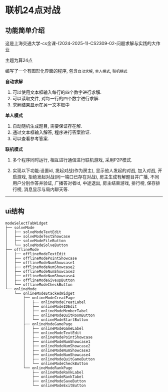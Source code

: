 # 联机24点对战

## 功能简单介绍
这是上海交通大学-cs金课-(2024-2025-1)-CS2309-02-问题求解与实践的大作业

主题为算24点

编写了一个有图形化界面的程序, 包含```自动求解```, ```单人模式```, ```联机模式```

**自动求解**
1. 可以使用文本框输入每行的四个数字进行求解.
2. 可以读取文件, 对每一行的四个数字进行求解.
3. 求解结果显示在另一文本框中

**单人模式**
1. 自动随机生成题目, 需要保证存在解.
2. 通过文本框输入解答, 程序进行答案验证.
3. 可以查看参考答案.

**联机模式**
1. 多个程序同时运行, 相互进行通信进行联机游戏, 采用P2P模式.

2. 实现以下功能:设置id, 发起对战(作为房主), 显示他人发起的对战, 加入对战, 开启游戏, 拒绝发起对战(同一端口已存在对战), 房主生成有解题目并广播, 不同用户分别作答并验证, 广播答对者id, 中途退出, 房主结束游戏, 排行榜, 保存排行榜, 消息显示与局内聊天等.

---
## ui结构
<!-- 
+ modeSelectTabWidget
  + solveMode
    + solveModeTextEdit
    + solveModeTextShowcase
    + solveModeFileButton
    + solveModeSolveButton
  + offlineMode
    + offlineModeTextEdit
    + offlineModePointShowcase
    + offlineModeNumShowcase1
    + offlineModeNumShowcase2
    + offlineModeNumShowcase3
    + offlineModeNumShowcase4
    + offlineModeGiveupButton
    + offlineModeCheckButton
  + onlineMode
    + onlineModeStackedWidget
      + onlineModeCreatPage
        + onlineModeCreatLabel
        + onlineModeIDEdit
        + onlineModeMemberTabel
        + onlineModeQuitRoomButton
        + onlineModeStartButton
      + onlineModeGamePage
        + onlineModeGameLabel
        + onlineModeTextEdit
        + onlineModePointShowcase
        + onlineModeNumShowcase1
        + onlineModeNumShowcase2
        + onlineModeNumShowcase3
        + onlineModeNumShowcase4
        + onlineModeQuitGameButton
        + onlineModeCheckButton
      + onlineModeRankPage
        + onlineModeRankLabel
        + onlineModeRankTabel
        + onlineModeSaveButton
        + onlineModeExitButton
-->

```text
modeSelectTabWidget
├── solveMode
│   ├── solveModeTextEdit
│   ├── solveModeTextShowcase
│   ├── solveModeFileButton
│   └── solveModeSolveButton
├── offlineMode
│   ├── offlineModeTextEdit
│   ├── offlineModePointShowcase
│   ├── offlineModeNumShowcase1
│   ├── offlineModeNumShowcase2
│   ├── offlineModeNumShowcase3
│   ├── offlineModeNumShowcase4
│   ├── offlineModeGiveupButton
│   └── offlineModeCheckButton
└── onlineMode
    └── onlineModeStackedWidget
        ├── onlineModeCreatPage
        │   ├── onlineModeCreatLabel
        │   ├── onlineModeIDEdit
        │   ├── onlineModeMemberTabel
        │   ├── onlineModeQuitRoomButton
        │   └── onlineModeStartButton
        ├── onlineModeGamePage
        │   ├── onlineModeGameLabel
        │   ├── onlineModeTextEdit
        │   ├── onlineModePointShowcase
        │   ├── onlineModeNumShowcase1
        │   ├── onlineModeNumShowcase2
        │   ├── onlineModeNumShowcase3
        │   ├── onlineModeNumShowcase4
        │   ├── onlineModeQuitGameButton
        │   └── onlineModeCheckButton
        └── onlineModeRankPage
            ├── onlineModeRankLabel
            ├── onlineModeRankTabel
            ├── onlineModeSaveButton
            └── onlineModeExitButton

```